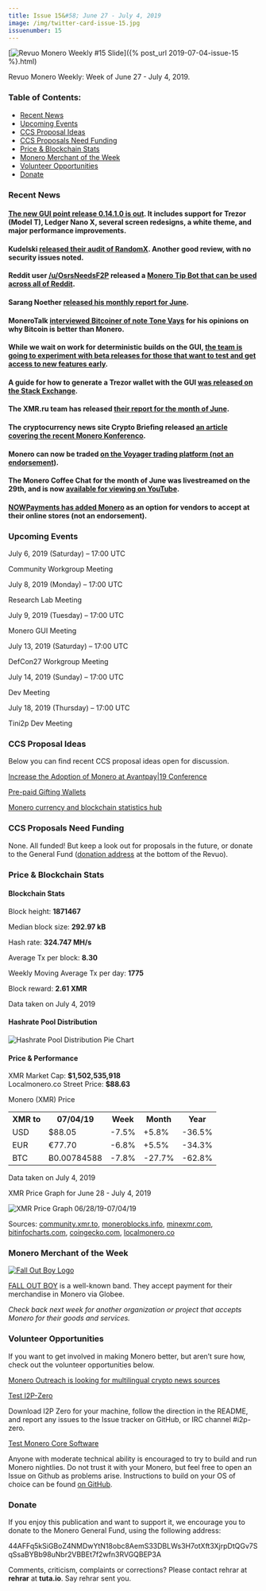 ```yaml
---
title: Issue 15&#58; June 27 - July 4, 2019
image: /img/twitter-card-issue-15.jpg
issuenumber: 15
---
```

[<img src="/img/img-issue15.jpg" alt="Revuo Monero Weekly #15 Slide" class="img-lead">]({% post_url 2019-07-04-issue-15 %}.html)

<p class="text-lead">Revuo Monero Weekly: Week of June 27 - July 4, 2019.</p>
<!--more-->

<h3>Table of Contents:</h3>
<ul class="contents">
    <li><a href="#news">Recent News</a></li>
    <li><a href="#events">Upcoming Events</a></li>
    <li><a href="#ideas">CCS Proposal Ideas</a></li>
    <li><a href="#proposals">CCS Proposals Need Funding</a></li>
    <li><a href="#stats">Price & Blockchain Stats</a></li>
    <li><a href="#merchant">Monero Merchant of the Week</a></li>
    <li><a href="#volunteer">Volunteer Opportunities</a></li>
    <li><a href="#donate">Donate</a></li>
</ul>

<h3 id="news">Recent News</h3>

<div class="newsbyte">
    <h4><a href="https://www.reddit.com/r/Monero/comments/c8eg6k/gui_v01410_boron_butterfly_with_ledger_nano_x_and/" target="_blank">The new GUI point release 0.14.1.0 is out</a>. It includes support for Trezor (Model T), Ledger Nano X, several screen redesigns, a white theme, and major performance improvements.</h4>
</div>

<div class="newsbyte">
    <h4>Kudelski <a href="https://github.com/hyc/RandomxAudits/blob/master/Report-Kudelski-20190702.pdf" target="_blank">released their audit of RandomX</a>. Another good review, with no security issues noted.
    </h4>
</div>

<div class="newsbyte">
<h4>Reddit user <a href="https://www.reddit.com/user/OsrsNeedsF2P" target="_blank">/u/OsrsNeedsF2P</a> released a <a href="https://www.reddit.com/r/Monero/comments/c8052i/mainnet_release_announcing_umonerotipsbot_an/" target="_blank">Monero Tip Bot that can be used across all of Reddit</a>.
    </h4>
</div>

<div class="newsbyte">
    <h4>Sarang Noether <a href="https://repo.getmonero.org/monero-project/ccs-proposals/merge_requests/34#note_6648" target="_blank">released his monthly report for June</a>.
    </h4>
</div>

<div class="newsbyte">
    <h4>MoneroTalk <a href="https://www.youtube.com/watch?v=sJjV4PognZQ" target="_blank">interviewed Bitcoiner of note Tone Vays</a> for his opinions on why Bitcoin is better than Monero.</h4>
</div>

<div class="newsbyte">
    <h4>While we wait on work for deterministic builds on the GUI, <a href="https://www.reddit.com/r/Monero/comments/c7rdhy/introducing_the_concept_of_beta_prereleases_for/" target="_blank">the team is going to experiment with beta releases for those that want to test and get access to new features early</a>.</h4>
</div>

<div class="newsbyte">
    <h4>A guide for how to generate a Trezor wallet with the GUI <a href="https://monero.stackexchange.com/questions/11437/how-do-i-generate-a-trezor-monero-wallet-with-the-gui-monero-wallet-gui/" target="_blank">was released on the Stack Exchange</a>.</h4>
</div>

<div class="newsbyte">
    <h4>The XMR.ru team has released <a href="https://www.reddit.com/r/Monero/comments/c8m4tw/xmrrureport_june/" target="_blank">their report for the month of June</a>.</h4>
</div>

<div class="newsbyte">
    <h4>The cryptocurrency news site Crypto Briefing released <a href="https://cryptobriefing.com/monero-konferenco-explores-secure-privacy/" target="_blank">an article covering the recent Monero Konferenco</a>.</h4>
</div>

<div class="newsbyte">
    <h4>Monero can now be traded <a href="https://www.investvoyager.com/blog/now-trading-monero-everything-you-need-to-know/" target="_blank">on the Voyager trading platform (not an endorsement)</a>.</h4>
</div>

<div class="newsbyte">
    <h4>The Monero Coffee Chat for the month of June was livestreamed on the 29th, and is now <a href="https://www.youtube.com/watch?v=swTYc6y95Lw" target="_blank">available for viewing on YouTube</a>.</h4>
</div>

<div class="newsbyte">
    <h4><a href="https://www.reddit.com/r/Monero/comments/c94l1v/you_can_now_accept_payments_in_xmr_with/" target="_blank">NOWPayments has added Monero</a> as an option for vendors to accept at their online stores (not an endorsement).</h4>
</div>

<h3 id="events">Upcoming Events</h3>

<div class="event">
    <p class="date" markdown="1">July 6, 2019 (Saturday) – 17:00 UTC</p>
    <p markdown="1">Community Workgroup Meeting</p>
</div>

<div class="event">
    <p class="date" markdown="1">July 8, 2019 (Monday) – 17:00 UTC</p>
    <p markdown="1">Research Lab Meeting</p>
</div>

<div class="event">
    <p class="date" markdown="1">July 9, 2019 (Tuesday) – 17:00 UTC</p>
    <p markdown="1">Monero GUI Meeting</p>
</div>

<div class="event">
    <p class="date">July 13, 2019 (Saturday) – 17:00 UTC</p>
    <p>DefCon27 Workgroup Meeting</p>
</div>

<div class="event">
    <p class="date" markdown="1">July 14, 2019 (Sunday) – 17:00 UTC</p>
    <p markdown="1">Dev Meeting</p>
</div>

<div class="event">
    <p class="date" markdown="1">July 18, 2019 (Thursday) – 17:00 UTC</p>
    <p markdown="1">Tini2p Dev Meeting</p>
</div>

<h3 id="ideas">CCS Proposal Ideas</h3>

<p>Below you can find recent CCS proposal ideas open for discussion.</p>

<div class="proposal">
<p><a href="https://repo.getmonero.org/monero-project/ccs-proposals/merge_requests/81" target="_blank">Increase the Adoption of Monero at Avantpay|19 Conference</a></p>
</div>

<div class="proposal">
<p><a href="https://repo.getmonero.org/monero-project/ccs-proposals/merge_requests/78" target="_blank">Pre-paid Gifting Wallets</a></p>
</div>

<div class="proposal">
<p><a href="https://repo.getmonero.org/monero-project/ccs-proposals/merge_requests/58" target="_blank">Monero currency and blockchain statistics hub</a></p>
</div>

<h3 id="proposals">CCS Proposals Need Funding</h3>

<p>None. All funded! But keep a look out for proposals in the future, or donate to the General Fund (<a href="#donate">donation address</a> at the bottom of the Revuo).</p>

<h3 id="stats">Price & Blockchain Stats</h3>

<h4 class="stat">Blockchain Stats</h4>

<div class="bcstats">
    <p>Block height: <b>1871467</b></p>
    <p>Median block size: <b>292.97 kB</b></p>
    <p>Hash rate: <b>324.747 MH/s</b></p>
    <p>Average Tx per block: <b>8.30</b></p>
    <p>Weekly Moving Average Tx per day: <b>1775</b></p>
    <p>Block reward: <b>2.61 XMR</b></p>
</div>
<p class="note">Data taken on July 4, 2019</p>

<h4 class="stat">Hashrate Pool Distribution</h4>
<p><img src="/img/hashrate-pool-distribution-0704.png" alt="Hashrate Pool Distribution Pie Chart"/></p>

<h4 class="stat">Price & Performance</h4>

<div class="price-intro">XMR Market Cap:  <b> $1,502,535,918 </b><br>Localmonero.co Street Price: <b>$88.63</b></div>

<p class="table-title">Monero (XMR) Price</p>
<table class="price-table">
  <tr class="row1">
    <th>XMR to</th>
    <th>07/04/19</th>
    <th>Week</th>
    <th>Month</th>
    <th>Year</th>
  </tr>
  <tr>
    <td data-th="XMR to">USD</td>
    <td data-th="07/04/19">$88.05</td>
    <td data-th="Week" class="red">-7.5%</td>
    <td data-th="Month" class="green">+5.8%</td>
    <td data-th="Year" class="red">-36.5%</td>
  </tr>
  <tr class="row3">
    <td data-th="XMR to">EUR</td>
    <td data-th="07/04/19">€77.70</td>
    <td data-th="Week" class="red">-6.8%</td>
    <td data-th="Month" class="green">+5.5%</td>
    <td data-th="Year" class="red">-34.3%</td>
  </tr>
  <tr>
    <td data-th="XMR to">BTC</td>
    <td data-th="07/04/19">Ƀ0.00784588</td>
    <td data-th="Week" class="red">-7.8%</td>
    <td data-th="Month" class="red">-27.7%</td>
    <td data-th="Year" class="red">-62.8%</td>
  </tr>
</table>
<p class="note">Data taken on July 4, 2019</p>

<p class="table-title">XMR Price Graph for June 28 - July 4, 2019</p>

![XMR Price Graph 06/28/19-07/04/19](/img/weekly-chart-0704.png "XMR Price Graph 06/27/19-07/04/19") 

Sources: <a href="https://community.xmr.to/explorer/mainnet/" target="_blank">community.xmr.to</a>, <a href="https://moneroblocks.info/stats/transaction-stats" target="_blank">moneroblocks.info</a>, <a href="https://minexmr.com/pools.html" target="_blank">minexmr.com</a>, <a href="https://bitinfocharts.com/monero/" target="_blank">bitinfocharts.com</a>, <a href="https://www.coingecko.com/" target="_blank">coingecko.com</a>, <a href="https://localmonero.co/" target="_blank">localmonero.co</a>

<h3 id="merchant">Monero Merchant of the Week</h3>

<a href="https://store.falloutboy.com/" target="_blank"><img src="/img/fob-logo.png" alt="Fall Out Boy Logo" class="fob-img" id="decentraleyes"></a>

<a href="https://store.falloutboy.com/" target="_blank">FALL OUT BOY</a>  is a well-known band. They accept payment for their merchandise in Monero via Globee.

<i>Check back next week for another organization or project that accepts Monero for their goods and services.</i>

<h3 id="volunteer">Volunteer Opportunities</h3>

<p>If you want to get involved in making Monero better, but aren’t sure how, check out the volunteer opportunities below.</p>

<div class="newsbyte">
    <p class="date"><a href="https://www.reddit.com/r/Monero/comments/c5h3r7/crypto_localization_sites_monero_outreach/" target="_blank">Monero Outreach is looking for multilingual crypto news sources</a></p>
</div>

<div class="newsbyte">
    <p class="date"><a href="https://github.com/i2p-zero/i2p-zero/releases" target="_blank">Test I2P-Zero</a></p>
    <p>Download I2P Zero for your machine, follow the direction in the README, and report any issues to the Issue tracker on GitHub, or IRC channel #i2p-zero.</p>
</div>

<div class="newsbyte">
    <p class="date"><a href="https://github.com/monero-project/monero" target="_blank">Test Monero Core Software</a></p>
    <p>Anyone with moderate technical ability is encouraged to try to build and run Monero nightlies. Do not trust it with your Monero, but feel free to open an Issue on Github as problems arise. Instructions to build on your OS of choice can be found <a href="https://github.com/monero-project/monero#compiling-monero-from-source" target="_blank">on GitHub</a>. </p>
</div>

<h3 id="donate">Donate</h3>

<p markdown="1">If you enjoy this publication and want to support it, we encourage you to donate to the Monero General Fund, using the following address:</p>

<p class="address" markdown="1">44AFFq5kSiGBoZ4NMDwYtN18obc8AemS33DBLWs3H7otXft3XjrpDtQGv7SqSsaBYBb98uNbr2VBBEt7f2wfn3RVGQBEP3A</p>

<!--p><a href="monero:44AFFq5kSiGBoZ4NMDwYtN18obc8AemS33DBLWs3H7otXft3XjrpDtQGv7SqSsaBYBb98uNbr2VBBEt7f2wfn3RVGQBEP3A" class="qr"><img src="/img/donate-monero.png"></a></p-->

Comments, criticism, complaints or corrections? Please contact rehrar at **rehrar** at **tuta.io**. Say rehrar sent you.